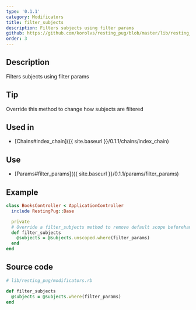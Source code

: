 ```yaml
---
type: '0.1.1'
category: Modificators
title: filter_subjects
description: Filters subjects using filter params
github: https://github.com/korolvs/resting_pug/blob/master/lib/resting_pug/modificators.rb#L57
order: 3
---
```


## Description
Filters subjects using filter params

## Tip
Override this method to change how subjects are filtered

## Used in
- [Chains#index_chain]({{ site.baseurl  }}/0.1.1/chains/index_chain)

## Use
- [Params#filter_params]({{ site.baseurl  }}/0.1.1/params/filter_params)

## Example
```ruby
class BooksController < ApplicationController
  include RestingPug::Base

  private
  # Override a filter_subjects method to remove default scope beforehand.
  def filter_subjects
    @subjects = @subjects.unscoped.where(filter_params)
  end
end
```

## Source code
```ruby
# lib/resting_pug/modificators.rb

def filter_subjects
  @subjects = @subjects.where(filter_params)
end
```



